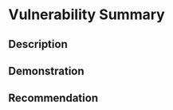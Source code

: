 # Vulnerability Summary

<!-- Refer to https://github.com/ConsenSys/0x_review/blob/master/report/4_specific_findings.md for examples of similar issue descriptions -->

## Description

<!-- Here explain the nature of the vulnerability, and what coding errors it resulted from. -->

## Demonstration

<!-- Here list the steps used to exploit the vulnerability, and link to the Ropsten testnet transactions corresponding to each step in your attack. -->

## Recommendation

<!-- Describe how the developer should change the contract to remove this vulnerability, and why this is the proper approach. -->

